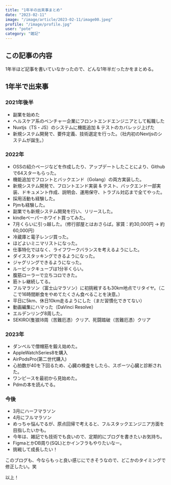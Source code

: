 ```yaml
---
title: "1年半の出来事まとめ"
date: "2023-02-11"
image: "/image/article/2023-02-11/image00.jpeg"
profile: "/image/profile.jpg"
user: "pote"
category: "雑記"
---
```


## この記事の内容
1年半ほど記事を書いていなかったので、どんな1年半だったかをまとめる。

## 1年半で出来事
### 2021年後半
- 副業を始めた
- ヘルスケア系のベンチャー企業にフロントエンドエンジニアとして転職した
- Nuxtjs（TS・JS）のシステムに機能追加 & テストのカバレッジ上げた
- 新規システム開発で、要件定義、技術選定を行った。（社内初のNextjsのシステムが誕生。）

### 2022年
- OSSの紹介ページなどを作成したり、アップデートしたことにより、Githubで64スターもらった。
- 機能追加でフロントとバックエンド（Golang）の両方実装した。
- 新規システム開発で、フロントエンド実装 & テスト、バックエンド一部実装、ドキュメント作成、説明会、運用保守、トラブル対応まで全てやった。
- 採用活動も経験した。
- Pjmも経験した。
- 副業でも新規システム開発を行い、リリースした。
- kindleペーパーホワイト買ってみた。
- 7月くらいに引っ越した。（修行部屋とはおさらば。家賃：約30,000円 -> 約60,000円）
- 冷蔵庫と電子レンジ買った。
- ほどよいミニマリストになった。
- 仕事特化ではなく、ライフワークバランスを考えるようにした。
- ダイススタッキングできるようになった。
- ジャグリングできるようになった。
- ルービックキューブは1分半くらい。
- 腹筋ローラーで立ちコロできた。
- 筋トレ継続してる。
- フルマラソン（富士山マラソン）に初挑戦するも30km地点でリタイヤ。（ここで16時間断食をやめてたくさん食べることを決意。）
- 平日に5km、休日10km走るようにした（まだ習慣化できてない）
- 動画編集にハマった（DaVinci Resolve）
- エルデンリング8周した。
- SEKIRO(隻狼)8周（苦難厄憑）クリア、死闘踏破（苦難厄憑）クリア


### 2023年
- ダンベルで僧帽筋を鍛え始めた。
- AppleWatchSeries8を購入
- AirPodsPro(第二世代購入)
- 心拍数が40を下回るため、心臓の検査をしたら、スポーツ心臓と診断された。
- ワンピースを最初から見始めた。
- Pdmの本を読んでる。

### 今後
- 3月にハーフマラソン
- 4月にフルマラソン
- めっちゃ悩んでるが、原点回帰で考えると、フルスタックエンジニア方面を目指したいかも。
- 今年は、雑記でも技術でも良いので、定期的にブログを書きたいお気持ち。
- FigmaとかDB周り(SQL)とかインフラもやりたいなー。
- 挑戦して成長したい！


このブログも、今ならもっと良い感じにできそうなので、どこかのタイミングで修正したい。笑

以上！